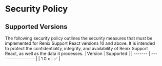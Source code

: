 # Security Policy

## Supported Versions

The following security policy outlines the security measures that must be implemented for Renix Support React versions 10 and above. It is intended to protect the confidentiality, integrity, and availability of Renix Support React, as well as the data it processes.
| Version | Supported          |
| ------- | ------------------ |
| 1.0.x   | :white_check_mark: |

